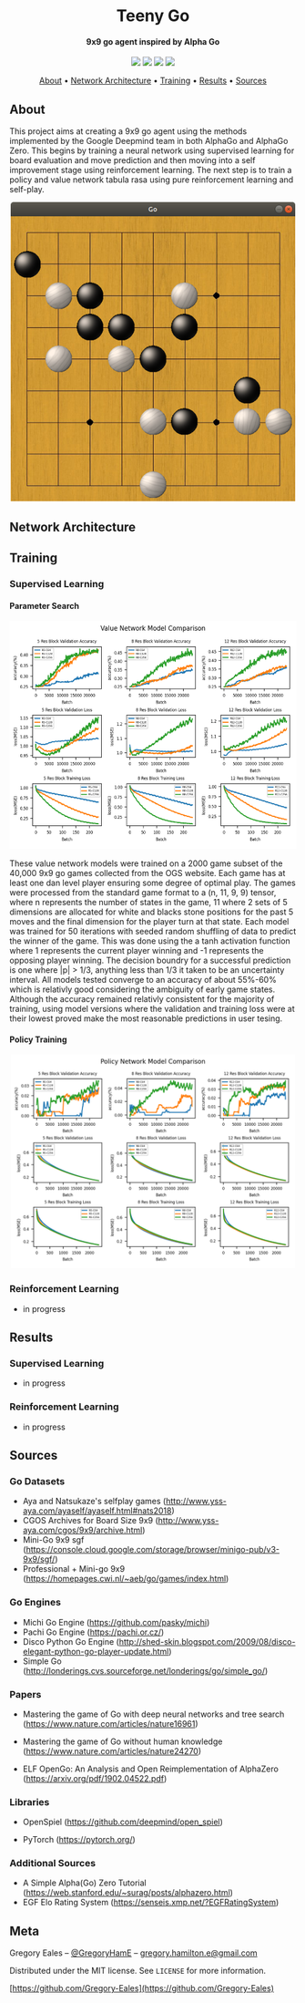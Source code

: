 <h1 align="center"> Teeny Go </h1>

<h4 align="center"> 9x9 go agent inspired by Alpha Go </h4>

<p align="center">
  <img src="https://img.shields.io/badge/Python-v3.6+-blue.svg">
  <img src="https://img.shields.io/badge/Pytorch-v1.3-orange.svg">
  <img src="https://img.shields.io/badge/Build-Passing-green.svg">
  <img src="https://img.shields.io/badge/License-MIT-blue.svg">
</p>

<p align="center">
  <a href="#About">About</a> •
  <a href="#Network-Architecture">Network Architecture</a> •
  <a href="#Training">Training</a> •
  <a href="#Results">Results</a> •
  <a href="#Sources">Sources</a>
</p>

## About
This project aims at creating a 9x9 go agent using the methods implemented by the Google Deepmind team in both AlphaGo and AlphaGo Zero. This begins by training a neural network using supervised learning for board evaluation and move prediction and then moving into a self improvement stage using reinforcement learning. The next step is to train a policy and value network tabula rasa using pure reinforcement learning and self-play.

<p align="center">
  <img src="https://github.com/Gregory-Eales/Teeny-Go/blob/master/utils/assets/images/go_sample.png" width="500"/>
</p>

## Network Architecture

## Training

### Supervised Learning

#### Parameter Search

<p float="center">
  <img src="https://github.com/Gregory-Eales/Teeny-Go/blob/master/utils/assets/Val_Net_Model_Comparison.png" height="400"/>
</p>

These value network models were trained on a 2000 game subset of the 40,000 9x9 go games collected from the OGS website. Each game has at least one dan level player ensuring some degree of optimal play. The games were processed from the standard game format to a (n, 11, 9, 9) tensor, where n represents the number of states in the game, 11 where 2 sets of 5 dimensions are allocated for white and blacks stone positions for the past 5 moves and the final dimension for the player turn at that state. Each model was trained for 50 iterations with seeded random shuffling of data to predict the winner of the game. This was done using the a tanh activation function where 1 represents the current player winning and -1 represents the opposing player winning. The decision boundry for a successful prediction is one where |p| > 1/3, anything less than 1/3 it taken to be an uncertainty interval. All models tested converge to an accuracy of about 55%-60% which is relativly good considering the ambiguity of early game states. Although the accuracy remained relativly consistent for the majority of training, using model versions where the validation and training loss were at their lowest proved make the most reasonable predictions in user tesing.

#### Policy Training

<p align="center">
  <img src="https://github.com/Gregory-Eales/Teeny-Go/blob/master/utils/assets/Pol_Net_Model_Comparison.png" width="500" />
</p>


### Reinforcement Learning
- in progress

## Results

### Supervised Learning
- in progress

### Reinforcement Learning
- in progress

## Sources

### Go Datasets

- Aya and Natsukaze's selfplay games (http://www.yss-aya.com/ayaself/ayaself.html#nats2018)
- CGOS Archives for Board Size 9x9 (http://www.yss-aya.com/cgos/9x9/archive.html)
- Mini-Go 9x9 sgf (https://console.cloud.google.com/storage/browser/minigo-pub/v3-9x9/sgf/)
- Professional + Mini-go 9x9 (https://homepages.cwi.nl/~aeb/go/games/index.html)

### Go Engines

- Michi Go Engine (https://github.com/pasky/michi)
- Pachi Go Engine (https://pachi.or.cz/)
- Disco Python Go Engine (http://shed-skin.blogspot.com/2009/08/disco-elegant-python-go-player-update.html)
- Simple Go (http://londerings.cvs.sourceforge.net/londerings/go/simple_go/)

### Papers

- Mastering the game of Go with deep neural networks and tree search (https://www.nature.com/articles/nature16961)

- Mastering the game of Go without human knowledge   
(https://www.nature.com/articles/nature24270)

- ELF OpenGo: An Analysis and Open Reimplementation of AlphaZero   
(https://arxiv.org/pdf/1902.04522.pdf)

### Libraries

- OpenSpiel (https://github.com/deepmind/open_spiel)

- PyTorch (https://pytorch.org/)

### Additional Sources

- A Simple Alpha(Go) Zero Tutorial (https://web.stanford.edu/~surag/posts/alphazero.html)
- EGF Elo Rating System (https://senseis.xmp.net/?EGFRatingSystem)


## Meta

Gregory Eales – [@GregoryHamE](https://twitter.com/GregoryHamE) – gregory.hamilton.e@gmail.com

Distributed under the MIT license. See ``LICENSE`` for more information.

[https://github.com/Gregory-Eales](https://github.com/Gregory-Eales)
